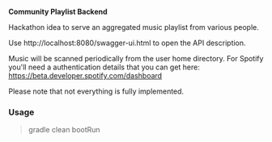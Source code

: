 **Community Playlist Backend**

Hackathon idea to serve an aggregated music playlist from various people.

Use http://localhost:8080/swagger-ui.html to open the API description.

Music will be scanned periodically from the user home directory. For Spotify you'll need a authentication details that you can get here: https://beta.developer.spotify.com/dashboard

Please note that not everything is fully implemented.

### Usage

> gradle clean bootRun